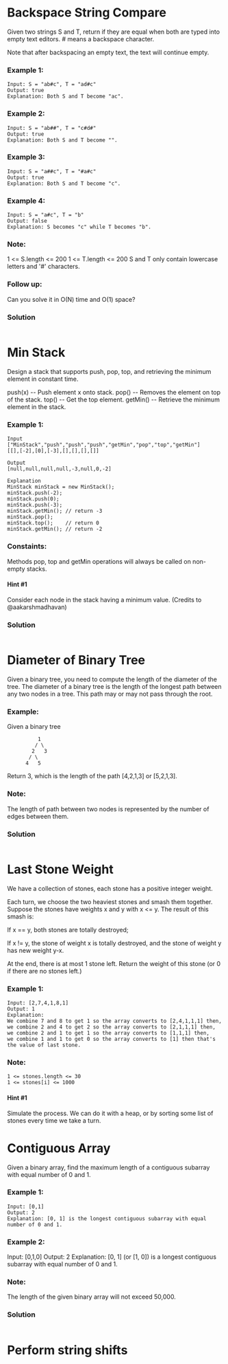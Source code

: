 # Backspace String Compare
Given two strings S and T, return if they are equal when both are typed into empty text editors. # means a backspace character.

Note that after backspacing an empty text, the text will continue empty.
### Example 1:
```
Input: S = "ab#c", T = "ad#c"
Output: true
Explanation: Both S and T become "ac".
```
### Example 2:
```
Input: S = "ab##", T = "c#d#"
Output: true
Explanation: Both S and T become "".
```
### Example 3:
```
Input: S = "a##c", T = "#a#c"
Output: true
Explanation: Both S and T become "c".
```
### Example 4:
```
Input: S = "a#c", T = "b"
Output: false
Explanation: S becomes "c" while T becomes "b".
```
### Note:
1 <= S.length <= 200
1 <= T.length <= 200
S and T only contain lowercase letters and '#' characters.
### Follow up:
Can you solve it in O(N) time and O(1) space?
### Solution
``` c++

```
# Min Stack
Design a stack that supports push, pop, top, and retrieving the minimum element in constant time.

push(x) -- Push element x onto stack.
pop() -- Removes the element on top of the stack.
top() -- Get the top element.
getMin() -- Retrieve the minimum element in the stack.

### Example 1:
```
Input
["MinStack","push","push","push","getMin","pop","top","getMin"]
[[],[-2],[0],[-3],[],[],[],[]]

Output
[null,null,null,null,-3,null,0,-2]

Explanation
MinStack minStack = new MinStack();
minStack.push(-2);
minStack.push(0);
minStack.push(-3);
minStack.getMin(); // return -3
minStack.pop();
minStack.top();    // return 0
minStack.getMin(); // return -2
```
### Constaints:
Methods pop, top and getMin operations will always be called on non-empty stacks.
#### Hint #1
Consider each node in the stack having a minimum value. (Credits to @aakarshmadhavan)
### Solution
``` c++
```
# Diameter of Binary Tree
Given a binary tree, you need to compute the length of the diameter of the tree. The diameter of a binary tree is the length of the longest path between any two nodes in a tree. This path may or may not pass through the root.

### Example:
Given a binary tree
```
          1
         / \
        2   3
       / \     
      4   5    
```
Return 3, which is the length of the path [4,2,1,3] or [5,2,1,3].

### Note: 
The length of path between two nodes is represented by the number of edges between them.
### Solution
``` c++
```
# Last Stone Weight
We have a collection of stones, each stone has a positive integer weight.

Each turn, we choose the two heaviest stones and smash them together.  Suppose the stones have weights x and y with x <= y.  The result of this smash is:

If x == y, both stones are totally destroyed;

If x != y, the stone of weight x is totally destroyed, and the stone of weight y has new weight y-x.

At the end, there is at most 1 stone left.  Return the weight of this stone (or 0 if there are no stones left.)
### Example 1:
```
Input: [2,7,4,1,8,1]
Output: 1
Explanation: 
We combine 7 and 8 to get 1 so the array converts to [2,4,1,1,1] then,
we combine 2 and 4 to get 2 so the array converts to [2,1,1,1] then,
we combine 2 and 1 to get 1 so the array converts to [1,1,1] then,
we combine 1 and 1 to get 0 so the array converts to [1] then that's the value of last stone.
```
### Note:
```
1 <= stones.length <= 30
1 <= stones[i] <= 1000
```
#### Hint #1
Simulate the process. We can do it with a heap, or by sorting some list of stones every time we take a turn.
# Contiguous Array
Given a binary array, find the maximum length of a contiguous subarray with equal number of 0 and 1.
### Example 1:
```
Input: [0,1]
Output: 2
Explanation: [0, 1] is the longest contiguous subarray with equal number of 0 and 1.
```
### Example 2:
Input: [0,1,0]
Output: 2
Explanation: [0, 1] (or [1, 0]) is a longest contiguous subarray with equal number of 0 and 1.
### Note:
The length of the given binary array will not exceed 50,000.
### Solution
``` c++

```
# Perform string shifts
